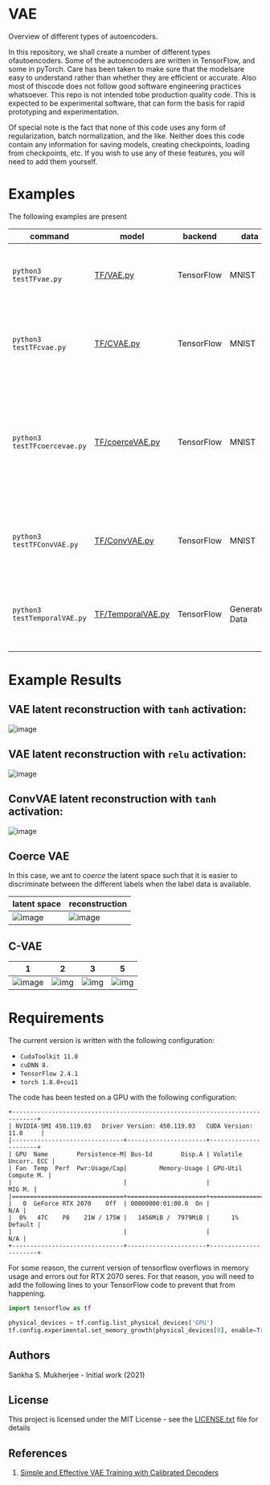 # VAE

Overview of different types of autoencoders.

In this repository, we shall create a number of different types ofautoencoders. Some of the autoencoders are written in 
TensorFlow, and some in pyTorch. Care has been taken to make sure that the modelsare easy to understand rather than whether
they are efficient or accurate. Also most of thiscode does not follow good software engineering practices whatsoever. This 
repo is not intended tobe production quality code. This is expected to be experimental software, that can form the basis for
rapid prototyping and experimentation.

Of special note is the fact that none of this code uses any form of regularization, batch normalization, and the like. Neither
does this code contain any information for saving models, creating checkpoints, loading from checkpoints, etc. If you wish to
use any of these features, you will need to add them yourself.


# Examples

The following examples are present


|         command        | model | backend | data | comments |
|------------------------|-------|---------|------|----------|
|`python3 testTFvae.py`  | [TF/VAE.py](https://github.com/sankhaMukherjee/vae/blob/master/models/TF/VAE.py) | TensorFlow | MNIST | Both the encoder and the decoder are `Dense` layers. Reconstruction is simply based upon a `sigmoid_cross_entropy_with_logits`. MNIST digits are unraveled into a 784 dimensional vector. |
|`python3 testTFcvae.py`  | [TF/CVAE.py](https://github.com/sankhaMukherjee/vae/blob/master/models/TF/CVAE.py) | TensorFlow | MNIST | Conditional variational autoencoder. Both the encoder and the decoder are `Dense` layers. Reconstruction is simply based upon a `sigmoid_cross_entropy_with_logits`. MNIST digits are unraveled into a 784 dimensional vector. |
|`python3 testTFcoercevae.py`  | [TF/coerceVAE.py](https://github.com/sankhaMukherjee/vae/blob/master/models/TF/coerceVAE.py) | TensorFlow | MNIST | coerced variational autoencoder. Both the encoder and the decoder are `Dense` layers. Reconstruction is simply based upon a `sigmoid_cross_entropy_with_logits`. MNIST digits are unraveled into a 784 dimensional vector. In this variation, there is some coersion while creating the latent space so that there is greater separation between members of the group that are known to be in different groups. |
|`python3 testTFConvVAE.py`  | [TF/ConvVAE.py](https://github.com/sankhaMukherjee/vae/blob/master/models/TF/ConvVAE.py) | TensorFlow | MNIST | Convolutional variaitonal autoencoder. Instead of assuming that the image is based upon a flattened representation, this method simply uses a set of convolution layers as part of the encoder and the decoder. |
|`python3 testTemporalVAE.py`  | [TF/TemporalVAE.py](https://github.com/sankhaMukherjee/vae/blob/master/models/TF/TemporalVAE.py) | TensorFlow | Generated Data | An Autoencoder that looks like a Hidden Markov Model (HMM). If the number of states are very high, this might be a good method of handling the matter ![image](https://raw.githubusercontent.com/sankhaMukherjee/vae/master/results/temporal.png). Note that its best not to use this as a VAE but as an ordinary AE|


# Example Results

## VAE latent reconstruction with `tanh` activation: 

![image](https://raw.githubusercontent.com/sankhaMukherjee/vae/master/results/vae-tanh/00099_LatentReconstruction.png)

## VAE latent reconstruction with `relu` activation: 

![image](https://raw.githubusercontent.com/sankhaMukherjee/vae/master/results/vae-relu/00099_LatentReconstruction.png)

## ConvVAE latent reconstruction with `tanh` activation: 

![image](https://raw.githubusercontent.com/sankhaMukherjee/vae/master/results/ConvVAE/00099_LatentReconstruction.png)


## Coerce VAE

In this case, we ant to _coerce_ the latent space such that it is easier to discriminate between the different labels
when the label data is available. 

| latent space | reconstruction |
|--------------|----------------|
| ![image](https://raw.githubusercontent.com/sankhaMukherjee/vae/master/results/Coerce/00149_LatentSpace.png) | ![image](https://raw.githubusercontent.com/sankhaMukherjee/vae/master/results/Coerce/00149_LatentReconstruction.png) |


## C-VAE

| 1 | 2 | 3 |  5 |
|---|---|---|----|
| ![image](https://raw.githubusercontent.com/sankhaMukherjee/vae/master/results/CVAE/00199_LatentReconstruction_01.png) | ![img](https://raw.githubusercontent.com/sankhaMukherjee/vae/master/results/CVAE/00199_LatentReconstruction_02.png) | ![img](https://raw.githubusercontent.com/sankhaMukherjee/vae/master/results/CVAE/00199_LatentReconstruction_03.png) | ![img](https://raw.githubusercontent.com/sankhaMukherjee/vae/master/results/CVAE/00199_LatentReconstruction_05.png) | 

# Requirements



The current version is written with the following configuration:

 - `CudaToolkit 11.0`
 - `cuDNN 8.`
 - `TensorFlow 2.4.1`
 - `torch 1.8.0+cu11`

The code has been tested on a GPU with the following configuration: 

```
+-----------------------------------------------------------------------------+
| NVIDIA-SMI 450.119.03   Driver Version: 450.119.03   CUDA Version: 11.0     |
|-------------------------------+----------------------+----------------------+
| GPU  Name        Persistence-M| Bus-Id        Disp.A | Volatile Uncorr. ECC |
| Fan  Temp  Perf  Pwr:Usage/Cap|         Memory-Usage | GPU-Util  Compute M. |
|                               |                      |               MIG M. |
|===============================+======================+======================|
|   0  GeForce RTX 2070    Off  | 00000000:01:00.0  On |                  N/A |
|  0%   47C    P8    21W / 175W |   1456MiB /  7979MiB |      1%      Default |
|                               |                      |                  N/A |
+-------------------------------+----------------------+----------------------+
```

For some reason, the current version of tensorflow overflows in memory usage and
errors out for RTX 2070 seres. For that reason, you will need to add the following
lines to your TensorFlow code to prevent that from happening.

```python
import tensorflow as tf

physical_devices = tf.config.list_physical_devices('GPU')
tf.config.experimental.set_memory_growth(physical_devices[0], enable=True)
```

## Authors

Sankha S. Mukherjee - Initial work (2021)

## License

This project is licensed under the MIT License - see the [LICENSE.txt](LICENSE.txt) file for details

## References

1. [Simple and Effective VAE Training with Calibrated Decoders](https://arxiv.org/pdf/2006.13202.pdf)